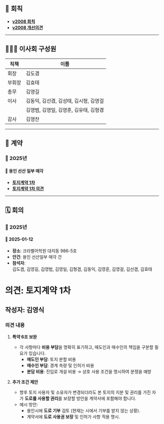## 📜 회칙
- [**v2008 회칙**](회칙/v2008_김해김씨_참판공파_대치종중회_회칙.md)  
- [**v2008 개선의견**](회칙/v2008_개선의견.md)  

---

## 🧑‍🤝‍🧑 이사회 구성원

| 직책   | 이름                                     |
|--------|------------------------------------------|
| 회장   | 김도겸                                  |
| 부회장 | 김효태                                  |
| 총무   | 김영길                                  |
| 이사   | 김동익, 김선겸, 김성태, 김시형, 김영걸  |
|        | 김영범, 김영일, 김영훈, 김유태, 김형겸  |
| 감사   | 김영찬                                  |

---

## 📝 계약
### 📅 2025년
#### 🔹 용인 선산 일부 매각
- [**토지계약 1차**](계약/용인_선산일부_매각/토지계약_1차.md)
- [**토지계약 1차 의견**](계약/용인_선산일부_매각/토지계약_1차_의견.md)

---

## 🗓️ 회의
### 📅 2025년
#### 🔹 **2025-01-12**
- **장소**: 크라벨어학원 대치동 986-5호  
- **안건**: 용인 선산일부 매각 건
- **참석자**:  
  김도겸, 김영길, 김영범, 김영일, 김형겸, 김동익, 김영훈, 김영걸, 김선겸, 김효태  



# 의견: 토지계약 1차

## 작성자: 김영식

### 의견 내용
1. **특약 6조 보완**  
   - 각 사항마다 **비용 부담**을 명확히 표기하고, 매도인과 매수인의 책임을 구분할 필요가 있습니다.  
     - **매도인 부담**: 토지 분할 비용  
     - **매수인 부담**: 경계 측량 및 인허가 비용  
     - **분담 비용**: 진입로 개설 비용 → 상호 사용 조건을 명시하여 분쟁을 예방  

2. **추가 조건 제안**  
   - 향후 토지 사용자 및 소유자가 변경되더라도 본 토지의 지분 및 권리를 가진 자가 **도로를 사용할 권리**를 보장할 방안을 계약서에 포함해야 합니다.  
   - 예시 방안:  
     - 용인시에 **도로 기부** 검토 (현재는 시에서 기부를 받지 않는 상황).  
     - 계약서에 **도로 사용권 보장** 및 인허가 사항 적용 명시.
